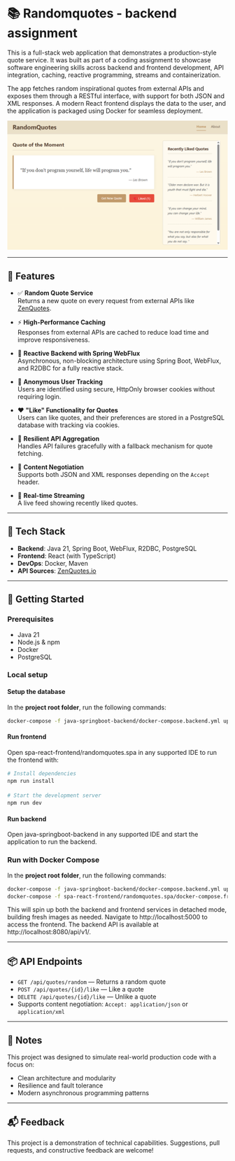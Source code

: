 # 📚 Randomquotes - backend assignment

This is a full-stack web application that demonstrates a production-style quote service. It was built as part of a coding assignment to showcase software engineering skills across backend and frontend development, API integration, caching, reactive programming, streams and containerization.

The app fetches random inspirational quotes from external APIs and exposes them through a RESTful interface, with support for both JSON and XML responses. A modern React frontend displays the data to the user, and the application is packaged using Docker for seamless deployment.

![RandomQuote](./assets/notsorandomquote2.png)

---

## 🌟 Features

- ✅ **Random Quote Service**  
  Returns a new quote on every request from external APIs like [ZenQuotes](https://zenquotes.io/).

- ⚡ **High-Performance Caching**  
  Responses from external APIs are cached to reduce load time and improve responsiveness.

- 🔁 **Reactive Backend with Spring WebFlux**  
  Asynchronous, non-blocking architecture using Spring Boot, WebFlux, and R2DBC for a fully reactive stack.

- 🍪 **Anonymous User Tracking**  
  Users are identified using secure, HttpOnly browser cookies without requiring login.

- ❤️ **"Like" Functionality for Quotes**  
  Users can like quotes, and their preferences are stored in a PostgreSQL database with tracking via cookies.

- 🧩 **Resilient API Aggregation**  
  Handles API failures gracefully with a fallback mechanism for quote fetching.

- 🧪 **Content Negotiation**  
  Supports both JSON and XML responses depending on the `Accept` header.

- 🔄 **Real-time Streaming**  
  A live feed showing recently liked quotes.

---

## 🧰 Tech Stack

- **Backend**: Java 21, Spring Boot, WebFlux, R2DBC, PostgreSQL
- **Frontend**: React (with TypeScript)
- **DevOps**: Docker, Maven
- **API Sources**: [ZenQuotes.io](https://zenquotes.io/)

---

## 🚀 Getting Started

### Prerequisites

- Java 21
- Node.js & npm
- Docker
- PostgreSQL

### Local setup

#### Setup the database

In the **project root folder**, run the following commands:

```bash
docker-compose -f java-springboot-backend/docker-compose.backend.yml up -d --build db flyway
```

#### Run frontend

Open spa-react-frontend/randomquotes.spa in any supported IDE to run the frontend with:

```bash
# Install dependencies
npm run install

# Start the development server
npm run dev
```

#### Run backend

Open java-springboot-backend in any supported IDE and start the application to run the backend.

### Run with Docker Compose

In the **project root folder**, run the following commands:

```bash
docker-compose -f java-springboot-backend/docker-compose.backend.yml up -d --build
docker-compose -f spa-react-frontend/randomquotes.spa/docker-compose.frontend.yml up -d --build
```

This will spin up both the backend and frontend services in detached mode, building fresh images as needed.
Navigate to http://localhost:5000 to access the frontend.
The backend API is available at http://localhost:8080/api/v1/.

---

## 📦 API Endpoints

- `GET /api/quotes/random` — Returns a random quote
- `POST /api/quotes/{id}/like` — Like a quote
- `DELETE /api/quotes/{id}/like` — Unlike a quote
- Supports content negotiation: `Accept: application/json` or `application/xml`

---

## 📝 Notes

This project was designed to simulate real-world production code with a focus on:

- Clean architecture and modularity
- Resilience and fault tolerance
- Modern asynchronous programming patterns

---

## 📬 Feedback

This project is a demonstration of technical capabilities. Suggestions, pull requests, and constructive feedback are welcome!

